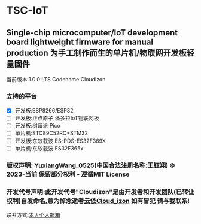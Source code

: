 # TSC-IoT
## Single-chip microcomputer/IoT development board lightweight firmware for manual production 为手工制作而生的单片机/物联网开发板轻量固件
当前版本 1.0.0 LTS Codename:Cloudizon
### 支持的平台
-  [x] 开发板:ESP8266/ESP32
-  [ ] 开发板:正点原子 潘多拉IoT物联网板
-  [ ] 开发板:树莓派 Pico
-  [ ] 单片机:STC89C52RC+STM32
-  [ ] 开发板:东软载波 ES-PDS-ES32F369X
-  [ ] 单片机:东软载波 ES32F365x
### 版权声明: YuxiangWang_0525(中国合法注册名称:王钰翔) © 2023-当前 保留部分权利 - 遵循MIT License
### 开发代号声明:此开发代号"Cloudizon"是由开发者和开发团队(已转让权利)自发命名,意为悼念逝者[云依Cloud_izon](https://space.bilibili.com/1783560707) 如有冒犯 请与我联系!

联系方式:[本人个人邮箱](mailto:xgwin12@hotmail.com)
